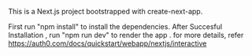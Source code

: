 This is a Next.js project bootstrapped with create-next-app.

First run "npm install" to install the dependencies.
After Succesful Installation , run "npm run dev" to render the app .
for more details, refer https://auth0.com/docs/quickstart/webapp/nextjs/interactive
